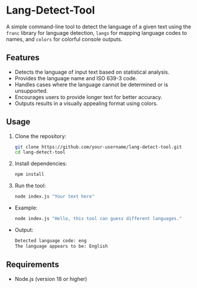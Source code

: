 # Lang-Detect-Tool

A simple command-line tool to detect the language of a given text using the `franc` library for language detection, `langs` for mapping language codes to names, and `colors` for colorful console outputs.

## Features

- Detects the language of input text based on statistical analysis.
- Provides the language name and ISO 639-3 code.
- Handles cases where the language cannot be determined or is unsupported.
- Encourages users to provide longer text for better accuracy.
- Outputs results in a visually appealing format using colors.

## Usage

1. Clone the repository:
   ```bash
   git clone https://github.com/your-username/lang-detect-tool.git
   cd lang-detect-tool
   

2. Install dependencies:
   ```bash
   npm install

3. Run the tool:
   ```bash
   node index.js "Your text here"

- Example: 
  ```bash
  node index.js "Hello, this tool can guess different languages."

- Output: 
  ```bash
  Detected language code: eng
  The language appears to be: English

## Requirements

- Node.js (version 18 or higher)

